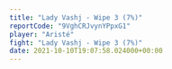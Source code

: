 ```yaml
---
title: "Lady Vashj - Wipe 3 (7%)"
reportCode: "9VghCRJvynYPpxG1"
player: "Aristé"
fight: "Lady Vashj - Wipe 3 (7%)"
date: 2021-10-10T19:07:58.024000+00:00
---
```

